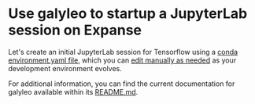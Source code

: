 # Use galyleo to startup a JupyterLab session on Expanse

Let's create an initial JupyterLab session for Tensorflow using a [conda](https://docs.anaconda.com/miniconda/) 
[environment.yaml file](https://conda.io/projects/conda/en/latest/user-guide/tasks/manage-environments.html#creating-an-environment-from-an-environment-yml-file), which you can 
[edit manually as needed](https://conda.io/projects/conda/en/latest/user-guide/tasks/manage-environments.html#create-env-file-manually) as your development environment evolves. 

For additional information, you can find the current documentation for galyleo available within its [README.md](https://github.com/mkandes/galyleo/blob/master/README.md).
